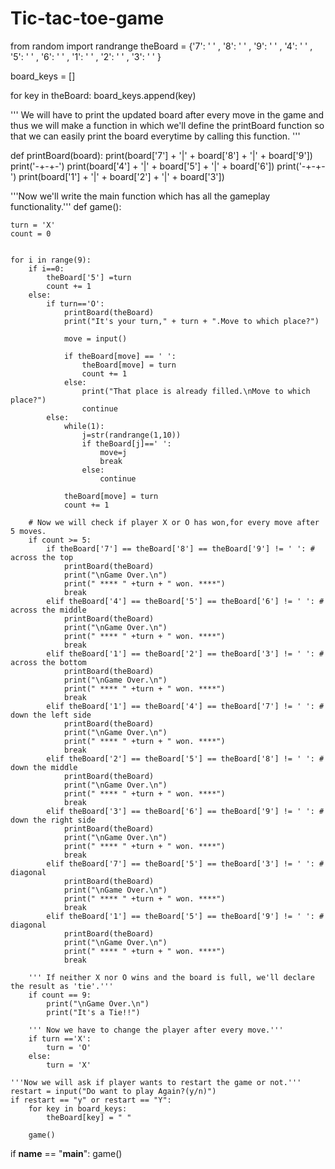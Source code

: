 # Tic-tac-toe-game
from random import randrange
theBoard = {'7': ' ' , '8': ' ' , '9': ' ' ,
            '4': ' ' , '5': ' ' , '6': ' ' ,
            '1': ' ' , '2': ' ' , '3': ' ' }

board_keys = []

for key in theBoard:
    board_keys.append(key)

''' We will have to print the updated board after every move in the game and 
    thus we will make a function in which we'll define the printBoard function
    so that we can easily print the board everytime by calling this function. '''

def printBoard(board):
    print(board['7'] + '|' + board['8'] + '|' + board['9'])
    print('-+-+-')
    print(board['4'] + '|' + board['5'] + '|' + board['6'])
    print('-+-+-')
    print(board['1'] + '|' + board['2'] + '|' + board['3'])

'''Now we'll write the main function which has all the gameplay functionality.'''
def game():

    turn = 'X'
    count = 0


    for i in range(9):
        if i==0:
            theBoard['5'] =turn
            count += 1
        else:
            if turn=='O':
                printBoard(theBoard)
                print("It's your turn," + turn + ".Move to which place?")

                move = input()        

                if theBoard[move] == ' ':
                    theBoard[move] = turn
                    count += 1
                else:
                    print("That place is already filled.\nMove to which place?")
                    continue
            else:
                while(1):
                    j=str(randrange(1,10))
                    if theBoard[j]==' ':
                        move=j
                        break
                    else:
                        continue
                    
                theBoard[move] = turn
                count += 1

        # Now we will check if player X or O has won,for every move after 5 moves. 
        if count >= 5:
            if theBoard['7'] == theBoard['8'] == theBoard['9'] != ' ': # across the top
                printBoard(theBoard)
                print("\nGame Over.\n")                
                print(" **** " +turn + " won. ****")                
                break
            elif theBoard['4'] == theBoard['5'] == theBoard['6'] != ' ': # across the middle
                printBoard(theBoard)
                print("\nGame Over.\n")                
                print(" **** " +turn + " won. ****")
                break
            elif theBoard['1'] == theBoard['2'] == theBoard['3'] != ' ': # across the bottom
                printBoard(theBoard)
                print("\nGame Over.\n")                
                print(" **** " +turn + " won. ****")
                break
            elif theBoard['1'] == theBoard['4'] == theBoard['7'] != ' ': # down the left side
                printBoard(theBoard)
                print("\nGame Over.\n")                
                print(" **** " +turn + " won. ****")
                break
            elif theBoard['2'] == theBoard['5'] == theBoard['8'] != ' ': # down the middle
                printBoard(theBoard)
                print("\nGame Over.\n")                
                print(" **** " +turn + " won. ****")
                break
            elif theBoard['3'] == theBoard['6'] == theBoard['9'] != ' ': # down the right side
                printBoard(theBoard)
                print("\nGame Over.\n")                
                print(" **** " +turn + " won. ****")
                break 
            elif theBoard['7'] == theBoard['5'] == theBoard['3'] != ' ': # diagonal
                printBoard(theBoard)
                print("\nGame Over.\n")                
                print(" **** " +turn + " won. ****")
                break
            elif theBoard['1'] == theBoard['5'] == theBoard['9'] != ' ': # diagonal
                printBoard(theBoard)
                print("\nGame Over.\n")                
                print(" **** " +turn + " won. ****")
                break 

        ''' If neither X nor O wins and the board is full, we'll declare the result as 'tie'.'''
        if count == 9:
            print("\nGame Over.\n")                
            print("It's a Tie!!")

        ''' Now we have to change the player after every move.'''
        if turn =='X':
            turn = 'O'
        else:
            turn = 'X'        
    
    '''Now we will ask if player wants to restart the game or not.'''
    restart = input("Do want to play Again?(y/n)")
    if restart == "y" or restart == "Y":  
        for key in board_keys:
            theBoard[key] = " "

        game()

if __name__ == "__main__":
    game()
